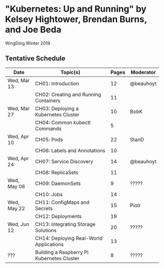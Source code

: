 # "Kubernetes: Up and Running" by Kelsey Hightower, Brendan Burns, and Joe Beda

WingDing Winter 2019

## Tentative Schedule

| Date        | Topic(s)                                  | Pages | Moderator |
|-------------|-------------------------------------------|-------|-----------|
| Wed, Mar 13 | CH01: Introduction                        |    12 | @beauhoyt |
|             | CH02: Creating and Running Containers     |    11 |           |
| Wed, Mar 27 | CH03: Deploying a Kubernetes Cluster      |    10 | BobK      |
|             | CH04: Common kubectl Commands             |     5 |           |
| Wed, Apr 10 | CH05: Pods                                |    22 | StanD     |
|             | CH06: Labels and Annotations              |    10 |           |
| Wed, Apr 24 | CH07: Service Discovery                   |    14 | @beauhoyt |
|             | CH08: ReplicaSets                         |    11 |           |
| Wed, May 08 | CH09: DaemonSets                          |     9 | ?????     |
|             | CH10: Jobs                                |    14 |           |
| Wed, May 22 | CH11: ConfigMaps and Secrets              |    15 | Piotr     |
|             | CH12: Deployments                         |    19 |           |
| Wed, Jun 12 | CH13: Integrating Storage Solutions       |    20 | ?????     |
|             | CH14: Deploying Real-World Applications   |    13 |           |
| ???         | Building a Raspberry Pi Kubernetes Cluster|     8 | ?????     |
